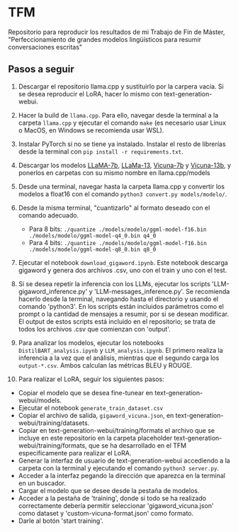 # TFM
Repositorio para reproducir los resultados de mi Trabajo de Fin de Máster, "Perfeccionamiento de grandes modelos lingüísticos para resumir conversaciones escritas"

## Pasos a seguir

1. Descargar el repositorio llama.cpp y sustituirlo por la carpera vacía. Si se desea reproducir el LoRA, hacer lo mismo con text-generation-webui.

2. Hacer la build de `llama.cpp`. Para ello, navegar desde la terminal a la carpeta `llama.cpp` y ejecutar el comando `make` (es necesario usar Linux o MacOS, en Windows se recomienda usar WSL).

3. Instalar PyTorch si no se tiene ya instalado. Instalar el resto de librerías desde la terminal con `pip install -r requirements.txt`.

4. Descargar los modelos [LLaMA-7b](huggingface.co/huggyllama/llama-7b), [LLaMa-13](huggingface.co/huggyllama/llama-13b), [Vicuna-7b](huggingface.co/lmsys/vicuna-7b-v1.3) y [Vicuna-13b](huggingface.co/lmsys/vicuna-13b-v1.3), y ponerlos en carpetas con su mismo nombre en llama.cpp/models

5. Desde una terminal, navegar hasta la carpeta llama.cpp y convertir los modelos a float16 con el comando `python3 convert.py models/modelo/`.

6. Desde la misma terminal, "cuantizarlo" al formato deseado con el comando adecuado.
   - Para 8 bits: `./quantize ./models/modelo/ggml-model-f16.bin ./models/modelo/ggml-model-q4_0.bin q4_0`
   - Para 4 bits: `./quantize ./models/modelo/ggml-model-f16.bin ./models/modelo/ggml-model-q8_0.bin q8_0`

7. Ejecutar el notebook `download_gigaword.ipynb`. Este notebook descarga gigaword y genera dos archivos .csv, uno con el train y uno con el test.

8. Si se desea repetir la inferencia con los LLMs, ejecutar los scripts 'LLM-gigaword_inference.py' y 'LLM-messages_inference.py'. Se recomienda hacerlo desde la terminal, navegando hasta el directorio y usando el comando 'python3'. En los scripts están incluidos parámetros como el prompt o la cantidad de mensajes a resumir, por si se desean modificar. El output de estos scripts está incluido en el repositorio; se trata de todos los archivos .csv que comienzan con 'output'.

9. Para analizar los modelos, ejecutar los notebooks `DistilBART_analysis.ipynb` y `LLM_analysis.ipynb`. El primero realiza la inferencia a la vez que el análisis, mientras que el segundo carga los `output-*.csv`. Ambos calculan las métricas BLEU y ROUGE.

10. Para realizar el LoRA, seguir los siguientes pasos:
   - Copiar el modelo que se desea fine-tunear en text-generation-webui/models.
   - Ejecutar el notebook `generate_train_dataset.csv`
   - Copiar el archivo de salida, `gigaword_vicuna.json`, en text-generation-webui/training/datasets.
   - Copiar en text-generation-webui/training/formats el archivo que se incluye en este repositorio en la carpeta placeholder text-generation-webui/training/formats, que se ha desarrollado en el TFM especificamente para realizar el LoRA.
   - Generar la interfaz de usuario de text-generation-webui accediendo a la carpeta con la terminal y ejecutando el comando `python3 server.py`.
   - Acceder a la interfaz pegando la dirección que aparezca en la terminal en un buscador.
   - Cargar el modelo que se desee desde la pestaña de modelos.
   - Acceder a la pestaña de 'training', donde si todo se ha realizado correctamente debería permitir seleccionar 'gigaword_vicuna.json' como dataset y 'custom-vicuna-format.json' como formato.
   - Darle al botón 'start training'.

  

